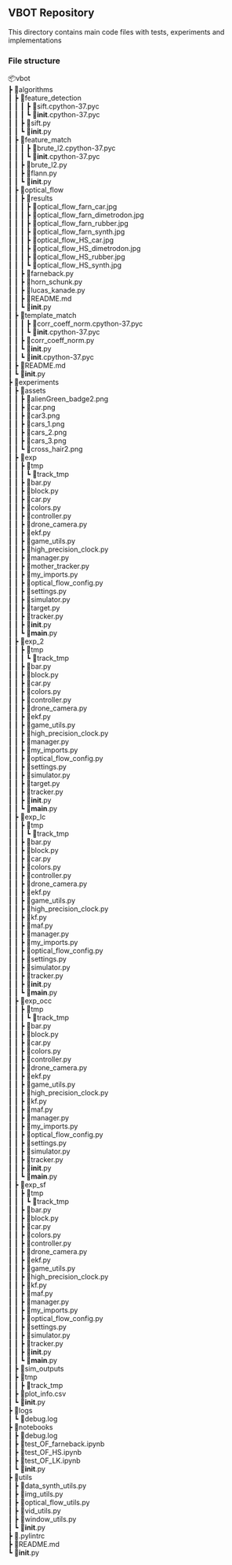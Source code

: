 ## VBOT Repository

This directory contains main code files with tests, experiments and implementations

### File structure

📦vbot  
 ┣ 📂algorithms  
 ┃ ┣ 📂feature_detection  
 ┃ ┃ ┃ ┣ 📜sift.cpython-37.pyc  
 ┃ ┃ ┃ ┗ 📜__init__.cpython-37.pyc  
 ┃ ┃ ┣ 📜sift.py  
 ┃ ┃ ┗ 📜__init__.py  
 ┃ ┣ 📂feature_match  
 ┃ ┃ ┃ ┣ 📜brute_l2.cpython-37.pyc  
 ┃ ┃ ┃ ┗ 📜__init__.cpython-37.pyc  
 ┃ ┃ ┣ 📜brute_l2.py  
 ┃ ┃ ┣ 📜flann.py  
 ┃ ┃ ┗ 📜__init__.py  
 ┃ ┣ 📂optical_flow  
 ┃ ┃ ┣ 📂results  
 ┃ ┃ ┃ ┣ 📜optical_flow_farn_car.jpg  
 ┃ ┃ ┃ ┣ 📜optical_flow_farn_dimetrodon.jpg  
 ┃ ┃ ┃ ┣ 📜optical_flow_farn_rubber.jpg  
 ┃ ┃ ┃ ┣ 📜optical_flow_farn_synth.jpg  
 ┃ ┃ ┃ ┣ 📜optical_flow_HS_car.jpg  
 ┃ ┃ ┃ ┣ 📜optical_flow_HS_dimetrodon.jpg  
 ┃ ┃ ┃ ┣ 📜optical_flow_HS_rubber.jpg  
 ┃ ┃ ┃ ┗ 📜optical_flow_HS_synth.jpg  
 ┃ ┃ ┣ 📜farneback.py  
 ┃ ┃ ┣ 📜horn_schunk.py  
 ┃ ┃ ┣ 📜lucas_kanade.py  
 ┃ ┃ ┣ 📜README.md  
 ┃ ┃ ┗ 📜__init__.py  
 ┃ ┣ 📂template_match  
 ┃ ┃ ┃ ┣ 📜corr_coeff_norm.cpython-37.pyc  
 ┃ ┃ ┃ ┗ 📜__init__.cpython-37.pyc  
 ┃ ┃ ┣ 📜corr_coeff_norm.py  
 ┃ ┃ ┗ 📜__init__.py  
 ┃ ┃ ┗ 📜__init__.cpython-37.pyc  
 ┃ ┣ 📜README.md  
 ┃ ┗ 📜__init__.py  
 ┣ 📂experiments  
 ┃ ┣ 📂assets  
 ┃ ┃ ┣ 📜alienGreen_badge2.png  
 ┃ ┃ ┣ 📜car.png  
 ┃ ┃ ┣ 📜car3.png  
 ┃ ┃ ┣ 📜cars_1.png  
 ┃ ┃ ┣ 📜cars_2.png  
 ┃ ┃ ┣ 📜cars_3.png  
 ┃ ┃ ┗ 📜cross_hair2.png  
 ┃ ┣ 📂exp  
 ┃ ┃ ┣ 📂tmp  
 ┃ ┃ ┃ ┗ 📂track_tmp  
 ┃ ┃ ┣ 📜bar.py  
 ┃ ┃ ┣ 📜block.py  
 ┃ ┃ ┣ 📜car.py  
 ┃ ┃ ┣ 📜colors.py  
 ┃ ┃ ┣ 📜controller.py  
 ┃ ┃ ┣ 📜drone_camera.py  
 ┃ ┃ ┣ 📜ekf.py  
 ┃ ┃ ┣ 📜game_utils.py  
 ┃ ┃ ┣ 📜high_precision_clock.py  
 ┃ ┃ ┣ 📜manager.py  
 ┃ ┃ ┣ 📜mother_tracker.py  
 ┃ ┃ ┣ 📜my_imports.py  
 ┃ ┃ ┣ 📜optical_flow_config.py  
 ┃ ┃ ┣ 📜settings.py  
 ┃ ┃ ┣ 📜simulator.py  
 ┃ ┃ ┣ 📜target.py  
 ┃ ┃ ┣ 📜tracker.py  
 ┃ ┃ ┣ 📜__init__.py  
 ┃ ┃ ┗ 📜__main__.py  
 ┃ ┣ 📂exp_2  
 ┃ ┃ ┣ 📂tmp  
 ┃ ┃ ┃ ┗ 📂track_tmp  
 ┃ ┃ ┣ 📜bar.py  
 ┃ ┃ ┣ 📜block.py  
 ┃ ┃ ┣ 📜car.py  
 ┃ ┃ ┣ 📜colors.py  
 ┃ ┃ ┣ 📜controller.py  
 ┃ ┃ ┣ 📜drone_camera.py  
 ┃ ┃ ┣ 📜ekf.py  
 ┃ ┃ ┣ 📜game_utils.py  
 ┃ ┃ ┣ 📜high_precision_clock.py  
 ┃ ┃ ┣ 📜manager.py  
 ┃ ┃ ┣ 📜my_imports.py  
 ┃ ┃ ┣ 📜optical_flow_config.py  
 ┃ ┃ ┣ 📜settings.py  
 ┃ ┃ ┣ 📜simulator.py  
 ┃ ┃ ┣ 📜target.py  
 ┃ ┃ ┣ 📜tracker.py  
 ┃ ┃ ┣ 📜__init__.py  
 ┃ ┃ ┗ 📜__main__.py  
 ┃ ┣ 📂exp_lc  
 ┃ ┃ ┣ 📂tmp  
 ┃ ┃ ┃ ┗ 📂track_tmp  
 ┃ ┃ ┣ 📜bar.py  
 ┃ ┃ ┣ 📜block.py  
 ┃ ┃ ┣ 📜car.py  
 ┃ ┃ ┣ 📜colors.py  
 ┃ ┃ ┣ 📜controller.py  
 ┃ ┃ ┣ 📜drone_camera.py  
 ┃ ┃ ┣ 📜ekf.py  
 ┃ ┃ ┣ 📜game_utils.py  
 ┃ ┃ ┣ 📜high_precision_clock.py  
 ┃ ┃ ┣ 📜kf.py  
 ┃ ┃ ┣ 📜maf.py  
 ┃ ┃ ┣ 📜manager.py  
 ┃ ┃ ┣ 📜my_imports.py  
 ┃ ┃ ┣ 📜optical_flow_config.py  
 ┃ ┃ ┣ 📜settings.py  
 ┃ ┃ ┣ 📜simulator.py  
 ┃ ┃ ┣ 📜tracker.py  
 ┃ ┃ ┣ 📜__init__.py  
 ┃ ┃ ┗ 📜__main__.py  
 ┃ ┣ 📂exp_occ  
 ┃ ┃ ┣ 📂tmp  
 ┃ ┃ ┃ ┗ 📂track_tmp  
 ┃ ┃ ┣ 📜bar.py  
 ┃ ┃ ┣ 📜block.py  
 ┃ ┃ ┣ 📜car.py  
 ┃ ┃ ┣ 📜colors.py  
 ┃ ┃ ┣ 📜controller.py  
 ┃ ┃ ┣ 📜drone_camera.py  
 ┃ ┃ ┣ 📜ekf.py  
 ┃ ┃ ┣ 📜game_utils.py  
 ┃ ┃ ┣ 📜high_precision_clock.py  
 ┃ ┃ ┣ 📜kf.py  
 ┃ ┃ ┣ 📜maf.py  
 ┃ ┃ ┣ 📜manager.py  
 ┃ ┃ ┣ 📜my_imports.py  
 ┃ ┃ ┣ 📜optical_flow_config.py  
 ┃ ┃ ┣ 📜settings.py  
 ┃ ┃ ┣ 📜simulator.py  
 ┃ ┃ ┣ 📜tracker.py  
 ┃ ┃ ┣ 📜__init__.py  
 ┃ ┃ ┗ 📜__main__.py  
 ┃ ┣ 📂exp_sf  
 ┃ ┃ ┣ 📂tmp  
 ┃ ┃ ┃ ┗ 📂track_tmp  
 ┃ ┃ ┣ 📜bar.py  
 ┃ ┃ ┣ 📜block.py  
 ┃ ┃ ┣ 📜car.py  
 ┃ ┃ ┣ 📜colors.py  
 ┃ ┃ ┣ 📜controller.py  
 ┃ ┃ ┣ 📜drone_camera.py  
 ┃ ┃ ┣ 📜ekf.py  
 ┃ ┃ ┣ 📜game_utils.py  
 ┃ ┃ ┣ 📜high_precision_clock.py  
 ┃ ┃ ┣ 📜kf.py  
 ┃ ┃ ┣ 📜maf.py  
 ┃ ┃ ┣ 📜manager.py  
 ┃ ┃ ┣ 📜my_imports.py  
 ┃ ┃ ┣ 📜optical_flow_config.py  
 ┃ ┃ ┣ 📜settings.py  
 ┃ ┃ ┣ 📜simulator.py  
 ┃ ┃ ┣ 📜tracker.py  
 ┃ ┃ ┣ 📜__init__.py  
 ┃ ┃ ┗ 📜__main__.py  
 ┃ ┣ 📂sim_outputs  
 ┃ ┣ 📂tmp  
 ┃ ┃ ┣ 📂track_tmp  
 ┃ ┣ 📜plot_info.csv  
 ┃ ┗ 📜__init__.py  
 ┣ 📂logs  
 ┃ ┗ 📜debug.log  
 ┣ 📂notebooks  
 ┃ ┣ 📜debug.log  
 ┃ ┣ 📜test_OF_farneback.ipynb  
 ┃ ┣ 📜test_OF_HS.ipynb  
 ┃ ┣ 📜test_OF_LK.ipynb  
 ┃ ┗ 📜__init__.py  
 ┣ 📂utils  
 ┃ ┣ 📜data_synth_utils.py  
 ┃ ┣ 📜img_utils.py  
 ┃ ┣ 📜optical_flow_utils.py  
 ┃ ┣ 📜vid_utils.py  
 ┃ ┣ 📜window_utils.py  
 ┃ ┗ 📜__init__.py  
 ┣ 📜.pylintrc  
 ┣ 📜README.md  
 ┗ 📜__init__.py  